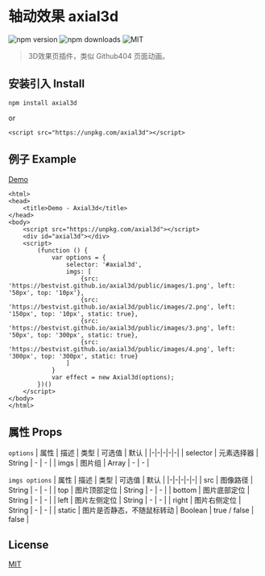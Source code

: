 # 轴动效果 axial3d 
![npm version](https://img.shields.io/npm/v/axial3d.svg)
![npm downloads](https://img.shields.io/npm/dt/axial3d.svg)
![MIT](https://img.shields.io/badge/license-MIT-blue.svg)

> 3D效果页插件，类似 Github404 页面动画。

## 安装引入 Install

```
npm install axial3d
```
or
```
<script src="https://unpkg.com/axial3d"></script>
```

## 例子 Example
[Demo](https://bestvist.github.io/axial3d/demo.html)

```
<html>
<head>
    <title>Demo - Axial3d</title>
</head>
<body>
    <script src="https://unpkg.com/axial3d"></script>
    <div id="axial3d"></div>
    <script>
        (function () {
            var options = {
                selector: '#axial3d',
                imgs: [
                    {src: 'https://bestvist.github.io/axial3d/public/images/1.png', left: '50px', top: '10px'},
                    {src: 'https://bestvist.github.io/axial3d/public/images/2.png', left: '150px', top: '10px', static: true},
                    {src: 'https://bestvist.github.io/axial3d/public/images/3.png', left: '50px', top: '300px', static: true},
                    {src: 'https://bestvist.github.io/axial3d/public/images/4.png', left: '300px', top: '300px', static: true}
                ]
            }
            var effect = new Axial3d(options);
        })()
    </script>
</body>
</html>
```

## 属性 Props

`options`
| 属性 | 描述 | 类型 | 可选值 | 默认 |
|-|-|-|-|-|
| selector | 元素选择器 | String | - | - |
| imgs | 图片组 | Array | - | - |

`imgs options`
| 属性 | 描述 | 类型 | 可选值 | 默认 |
|-|-|-|-|-|
| src | 图像路径 | String | - | - |
| top | 图片顶部定位 | String | - | - |
| bottom | 图片底部定位 | String | - | - |
| left | 图片左侧定位 | String | - | - |
| right | 图片右侧定位 | String | - | - |
| static | 图片是否静态，不随鼠标转动 | Boolean | true / false | false |


## License

[MIT](https://github.com/bestvist/axial3d/LICENSE)
